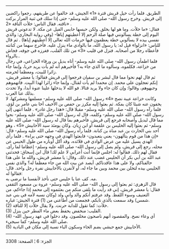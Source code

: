 ------------------------------------------------------------------------

الطريق. فلما رأت خيل قريش قترة «1» الجيش، قد خالفوا عن طريقهم، رجعوا
راكضين إلى قريش. وخرج رسول الله- صلى الله عليه وسلم- حتى إذا سلك في ثنية
المرار بركت ناقته. فقال الناس: خلأت الناقة «2» .  
فقال: «ما خلأت. وما هو لها بخلق. ولكن حبسها حابس الفيل عن مكة. لا تدعوني
قريش اليوم إلى خطة يسألونني فيها صلة الرحم إلا أعطيتهم إياها- (وفي رواية
البخاري: والذي نفسي بيده لا يسألوني خطة يعظمون فيها حرمات الله تعالى إلا
أعطيتهم إياها) . ثم قال للناس: «انزلوا» قيل له: يا رسول الله، ما بالوادي
ماء ينزل عليه. فأخرج سهما من كنانته فأعطاه رجلا من أصحابه. فنزل في قليب
«3» من تلك القلب، فغرزه في جوفه، فجاش بالرواء..  
فلما اطمأن رسول الله- صلى الله عليه وسلم- أتاه بديل بن ورقاء الخزاعي، في
رجال من خزاعة، فكلموه، وسألوه ما الذي جاء به؟ فأخبرهم أنه لم يأت يريد
حربا، وإنما جاء زائرا للبيت، ومعظما لحرمته.  
ثم قال لهم نحوا مما قال لبشر بن سفيان فرجعوا إلى قريش فقالوا: يا معشر
قريش، إنكم تعجلون على محمد. إن محمدا لم يأت لقتال، وإنما جاء زائرا لهذا
البيت. فاتهموهم وجبهوهم، وقالوا: وإن كان جاء ولا يريد قتالا. فو الله لا
يدخلها علينا عنوة أبدا، ولا تحدث بذلك عنا العرب.  
وكانت خزاعة عيبة نصح «4» رسول الله- صلى الله عليه وسلم- مسلمها ومشركها،
لا يخفون عنه شيئا كان بمكة. ثم بعثوا إليه مكرز بن حفص بن الأخيف أخا بني
عامر بن لؤي. فلما رآه رسول الله- صلى الله عليه وسلم- مقبلا قال: «هذا رجل
غادر» . فلما انتهى إلى رسول الله- صلى الله عليه وسلم- وكلمه، قال له رسول
الله- صلى الله عليه وسلم- نحوا مما قال لبديل وأصحابه فرجع إلى قريش،
فأخبرهم بما قال له رسول الله- صلى الله عليه وسلم- ثم بعثوا إليه الحليس
بن علقمة أو ابن زبان. وكان يومئذ سيد الأحابيش «5» ، وهو أحد بني الحارث
بن عبد مناة بن كنانة. فلما رآه رسول الله- صلى الله عليه وسلم- قال: «إن
هذا من قوم يتألهون- يعني يتعبدون- فابعثوا الهدي في وجهه حتى يراه» . فلما
رأى الهدي يسيل عليه من عرض الوادي في قلائده، وقد أكل أوباره من طول الحبس
عن محله، رجع إلى قريش، ولم يصل إلى رسول الله- صلى الله عليه وسلم- إعظاما
لما رأى. فقال لهم ذلك. فقالوا له: اجلس فإنما أنت أعرابي لا علم لك! قال
ابن إسحاق: فحدثني عبد الله بن أبي بكر أن الحليس غضب عند ذلك. وقال: يا
معشر قريش، والله ما على هذا حالفناكم، ولا على هذا عاقدناكم. أيصد عن بيت
الله من جاء معظما له؟ والذي نفس الحليس بيده لتخلن بين محمد وبين ما جاء
له، أو لأنفرن بالأحابيش نفرة رجل واحد. قال: فقالوا له:  
مه. كف عنا يا حليس حتى نأخذ لأنفسنا ما نرضى به.  
قال الزهري: ثم بعثوا إلى رسول الله- صلى الله عليه وسلم- عروة بن مسعود
الثقفي فقال: يا معشر قريش، إني قد رأيت ما يلقى منكم من بعثتموه إلى محمد
إذا جاءكم، من التعنيف وسوء اللفظ. وقد عرفتم أنكم والد وأني ولد (وكان
نسبه لأمه في بني عبد شمس) وقد سمعت بالذي نابكم، فجمعت من أطاعني من (1)
قترة الجيش: غباره.  
(2) خلأت: كما تقول للدابة حرنت. ولا يقال خلأت إلا للناقة.  
(3) القليب: منخفض يحفظ بعض ماء المطر حين ينزل.  
(4) أي وعاء نصح. والمقصود أنهم ناصحون مخلصون. وقد دخلوا في عهد رسول
الله- صلى الله عليه وسلم- كما سيجيء.  
(5) الأحابيش جمع حبشي بضم الحاء وسكون الباء نسبة إلى مكان في البادية.

------------------------------------------------------------------------

الجزء: 6 ¦ الصفحة: 3308
